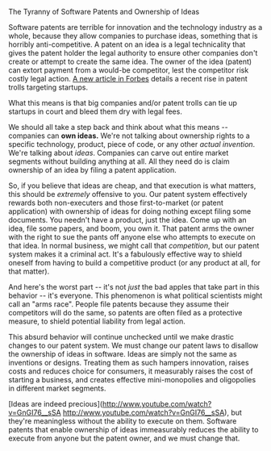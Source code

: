 The Tyranny of Software Patents and Ownership of Ideas

Software patents are terrible for innovation and the technology industry as a whole, because they allow companies to purchase ideas, something that is horribly anti-competitive. A patent on an idea is a legal technicality that gives the patent holder the legal authority to ensure other companies don't create or attempt to create the same idea. The owner of the idea (patent) can extort payment from a would-be competitor, lest the competitor risk costly legal action. [A new article in Forbes](http://www.forbes.com/sites/ciocentral/2013/01/17/are-patent-trolls-now-zeroed-in-on-start-ups/) details a recent rise in patent trolls targeting startups.

What this means is that big companies and/or patent trolls can tie up startups in court and bleed them dry with legal fees.

We should all take a step back and think about what this means -- companies can **own ideas.** We're not talking about ownership rights to a specific technology, product, piece of code, or any other *actual invention*. We're talking about *ideas*. Companies can carve out entire market segments without building anything at all. All they need do is claim ownership of an idea by filing a patent application.

So, if you believe that ideas are cheap, and that execution is what matters, this should be *extremely* offensive to you. Our patent system effectively rewards both non-executers and those first-to-market (or patent application) with ownership of ideas for doing nothing except filing some documents. You needn't have a product, just the idea. Come up with an idea, file some papers, and boom, you own it. That patent arms the owner with the right to sue the pants off anyone else who attempts to execute on that idea. In normal business, we might call that *competition*, but our patent system makes it a criminal act. It's a fabulously effective way to shield oneself from having to build a competitive product (or any product at all, for that matter).

And here's the worst part -- it's not *just* the bad apples that take part in this behavior -- it's everyone. This phenomenon is what political scientists might call an "arms race". People file patents because they assume their competitors will do the same, so patents are often filed as a protective measure, to shield potential liability from legal action.

This absurd behavior will continue unchecked until we make drastic changes to our patent system. We must change our patent laws to disallow the ownership of ideas in software. Ideas are simply not the same as inventions or designs. Treating them as such hampers innovation, raises costs and reduces choice for consumers, it measurably raises the cost of starting a business, and creates effective mini-monopolies and oligopolies in different market segments.

[Ideas are indeed precious](http://www.youtube.com/watch?v=GnGI76__sSA
http://www.youtube.com/watch?v=GnGI76__sSA), but they're meaningless without the ability to execute on them. Software patents that enable ownership of ideas immeasurably reduces the ability to execute from anyone but the patent owner, and we must change that.